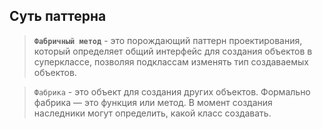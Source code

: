## Суть паттерна

> **`Фабричный метод`** - это порождающий паттерн проектирования, который определяет общий интерфейс для создания объектов в суперклассе, позволяя подклассам изменять тип создаваемых объектов.

> ``Фабрика`` - это объект для создания других объектов. Формально фабрика — это функция или метод. В момент создания наследники могут определить, какой класс создавать.